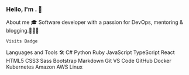 ### Hello, I'm . 👋

About me 🎓
Software developer with a passion for DevOps, mentoring & blogging.👩🏻‍💻

    Visits Badge

Languages and Tools 🛠
C# Python Ruby JavaScript TypeScript React HTML5 CSS3 Sass Bootstrap Markdown Git VS Code GitHub Docker Kubernetes Amazon AWS Linux

 
